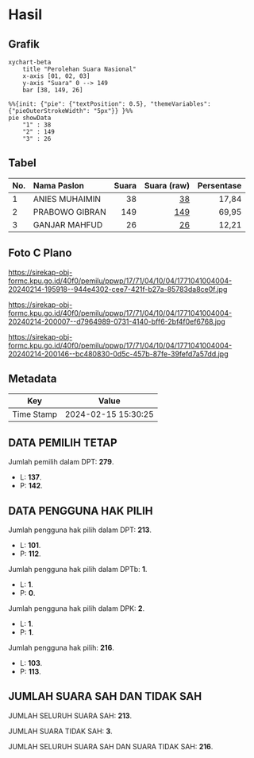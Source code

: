 # Hasil

## Grafik

```mermaid
xychart-beta
    title "Perolehan Suara Nasional"
    x-axis [01, 02, 03]
    y-axis "Suara" 0 --> 149
    bar [38, 149, 26]
```

```mermaid
%%{init: {"pie": {"textPosition": 0.5}, "themeVariables": {"pieOuterStrokeWidth": "5px"}} }%%
pie showData
    "1" : 38
    "2" : 149
    "3" : 26
```

## Tabel

| No. | Nama Paslon    | Suara | Suara (raw) | Persentase |
|:--- |:-------------- | -----:| -----------:| ----------:|
| 1   | ANIES MUHAIMIN | 38    | [38][p-1]   | 17,84      |
| 2   | PRABOWO GIBRAN | 149   | [149][p-2]  | 69,95      |
| 3   | GANJAR MAHFUD  | 26    | [26][p-3]   | 12,21      |


[p-1]: https://github.com/gigit-pemilu/pemilu-2024/blob/main/pilpres/hitung-suara/sub/17-bengkulu/sub/71-kota-bengkulu/sub/04-muara-bangka-hulu/sub/1004-rawa-makmur/sub/004-tps/sub/paslon-1.txt
[p-2]: https://github.com/gigit-pemilu/pemilu-2024/blob/main/pilpres/hitung-suara/sub/17-bengkulu/sub/71-kota-bengkulu/sub/04-muara-bangka-hulu/sub/1004-rawa-makmur/sub/004-tps/sub/paslon-2.txt
[p-3]: https://github.com/gigit-pemilu/pemilu-2024/blob/main/pilpres/hitung-suara/sub/17-bengkulu/sub/71-kota-bengkulu/sub/04-muara-bangka-hulu/sub/1004-rawa-makmur/sub/004-tps/sub/paslon-3.txt

## Foto C Plano

https://sirekap-obj-formc.kpu.go.id/40f0/pemilu/ppwp/17/71/04/10/04/1771041004004-20240214-195918--944e4302-cee7-421f-b27a-85783da8ce0f.jpg

https://sirekap-obj-formc.kpu.go.id/40f0/pemilu/ppwp/17/71/04/10/04/1771041004004-20240214-200007--d7964989-0731-4140-bff6-2bf4f0ef6768.jpg

https://sirekap-obj-formc.kpu.go.id/40f0/pemilu/ppwp/17/71/04/10/04/1771041004004-20240214-200146--bc480830-0d5c-457b-87fe-39fefd7a57dd.jpg


## Metadata

| Key        | Value               |
| ---------- | ------------------- |
| Time Stamp | 2024-02-15 15:30:25 |


## DATA PEMILIH TETAP

Jumlah pemilih dalam DPT: **279**.
 * L: **137**.
 * P: **142**.

## DATA PENGGUNA HAK PILIH

Jumlah pengguna hak pilih dalam DPT: **213**.
 * L: **101**.
 * P: **112**.

Jumlah pengguna hak pilih dalam DPTb: **1**.
 * L: **1**.
 * P: **0**.

Jumlah pengguna hak pilih dalam DPK: **2**.
 * L: **1**.
 * P: **1**.

Jumlah pengguna hak pilih: **216**.
 * L: **103**.
 * P: **113**.

## JUMLAH SUARA SAH DAN TIDAK SAH

JUMLAH SELURUH SUARA SAH: **213**.

JUMLAH SUARA TIDAK SAH: **3**.

JUMLAH SELURUH SUARA SAH DAN SUARA TIDAK SAH: **216**.



